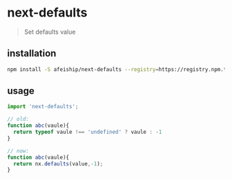 # next-defaults
> Set defaults value

## installation
```bash
npm install -S afeiship/next-defaults --registry=https://registry.npm.taobao.org
```

## usage
```js
import 'next-defaults';

// old:
function abc(vaule){
  return typeof vaule !== 'undefined' ? vaule : -1
}

// now:
function abc(vaule){
  return nx.defaults(value,-1);
}
```
